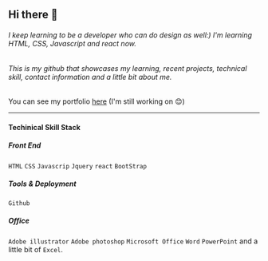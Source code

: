 ## Hi there 👋
###### I keep learning to be a developer who can do design as well:) I'm learning HTML, CSS, Javascript and react now.
###### This is my github that showcases my learning, recent projects, technical skill, contact information and a little bit about me.

You can see my portfolio [here](http://jinsol.dothome.co.kr/portfolio/)
(I'm still working on 😊)

---










#### Techinical Skill Stack

##### Front End
`HTML` `CSS` `Javascrip` `Jquery` `react` `BootStrap`
##### Tools & Deployment
`Github`
##### Office
`Adobe illustrator` `Adobe photoshop` `Microsoft Office` `Word` `PowerPoint` and a little bit of `Excel`.

